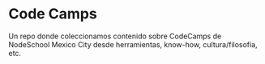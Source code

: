 # Code Camps
Un repo donde coleccionamos contenido sobre CodeCamps de NodeSchool Mexico City desde herramientas, know-how, cultura/filosofía, etc. 
